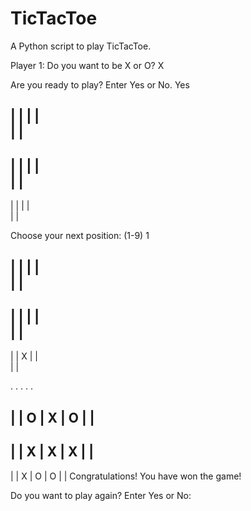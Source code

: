 # TicTacToe
A Python script to play TicTacToe.

Player 1: Do you want to be X or O? 
X

Are you ready to play? Enter Yes or No.
Yes

   |   |
   |   |  
   |   |
-----------
   |   |
   |   |  
   |   |
-----------
   |   |
   |   |  
   |   |

Choose your next position: (1-9)
1

   |   |
   |   |  
   |   |
-----------
   |   |
   |   |  
   |   |
-----------
   |   |
 X |   |  
   |   |

.
.
.
.
.

   |   |
 O | X | O
   |   |
-----------
   |   |
 X | X | X
   |   |
-----------
   |   |
 X | O | O
   |   |
Congratulations! You have won the game!

Do you want to play again? Enter Yes or No:

